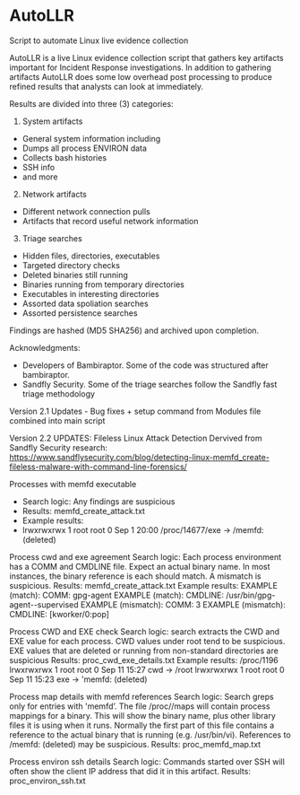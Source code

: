 # AutoLLR
Script to automate Linux live evidence collection

AutoLLR is a live Linux evidence collection script that gathers key artifacts important for Incident Response investigations. In addition to gathering artifacts AutoLLR does some low overhead post processing to produce refined results that analysts can look at immediately.

Results are divided into three (3) categories: 
1. System artifacts
- General system information including 
- Dumps all process ENVIRON data
- Collects bash histories
- SSH info
- and more 
    
2. Network artifacts 
- Different network connection pulls
 - Artifacts that record useful network information 
    
3. Triage searches
- Hidden files, directories, executables 
- Targeted directory checks
- Deleted binaries still running 
- Binaries running from temporary directories 
- Executables in interesting directories
- Assorted data spoliation searches 
- Assorted persistence searches 

Findings are hashed (MD5 SHA256) and archived upon completion.


Acknowledgments:
- Developers of Bambiraptor. Some of the code was structured after bambiraptor. 
- Sandfly Security. Some of the triage searches follow the Sandfly fast triage methodology 
    
    
Version 2.1 Updates - Bug fixes + setup command from Modules file combined into main script


Version 2.2 UPDATES: Fileless Linux Attack Detection
Dervived from Sandfly Security research: https://www.sandflysecurity.com/blog/detecting-linux-memfd_create-fileless-malware-with-command-line-forensics/

Processes with memfd executable
- Search logic: Any findings are suspicious
- Results: memfd_create_attack.txt
- Example results:
- lrwxrwxrwx 1 root root 0 Sep  1 20:00 /proc/14677/exe -> /memfd: (deleted)


Process cwd and exe agreement
Search logic: Each process environment has a COMM and CMDLINE file. Expect an actual binary name. In most instances, the binary reference is each should match. A mismatch is suspicious.
Results: memfd_create_attack.txt
Example results:
EXAMPLE (match): COMM: gpg-agent
EXAMPLE (match): CMDLINE: /usr/bin/gpg-agent--supervised
EXAMPLE (mismatch): COMM: 3
EXAMPLE (mismatch): CMDLINE: [kworker/0:pop]


Process CWD and EXE check
Search logic: search extracts the CWD and EXE value for each process. CWD values under root tend to be suspicious. EXE values that are deleted or running from non-standard directories are suspicious
Results: proc_cwd_exe_details.txt
Example results:
/proc/1196
lrwxrwxrwx   1 root root 0 Sep 11 15:27 cwd -> /root
lrwxrwxrwx   1 root root 0 Sep 11 15:23 exe -> 'memfd: (deleted)


Process map details with memfd references
Search logic: Search greps only for entries with 'memfd’. The file /proc/<PID>/maps will contain process mappings for a binary. This will show the binary name, plus other library files it is using when it runs. Normally the first part of this file contains a reference to the actual binary that is running (e.g. /usr/bin/vi). References to /memfd: (deleted) may be suspicious.
Results: proc_memfd_map.txt


Process environ ssh details
Search logic: Commands started over SSH will often show the client IP address that did it in this artifact.
Results:  proc_environ_ssh.txt


